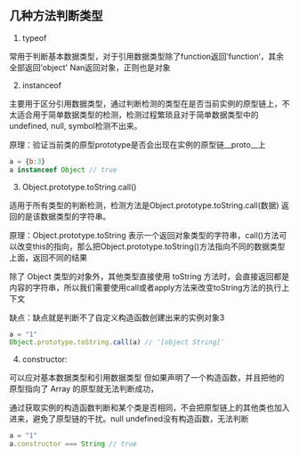 ## 几种方法判断类型
1. typeof

常用于判断基本数据类型，对于引用数据类型除了function返回’function‘，其余全部返回’object'
Nan返回对象，正则也是对象

2. instanceof

主要用于区分引用数据类型，通过判断检测的类型在是否当前实例的原型链上，不太适合用于简单数据类型的检测，检测过程繁琐且对于简单数据类型中的undefined, null, symbol检测不出来。

原理：验证当前类的原型prototype是否会出现在实例的原型链__proto__上

```javascript
a = {b:3}
a instanceof Object // true
```

3. Object.prototype.toString.call()

适用于所有类型的判断检测，检测方法是Object.prototype.toString.call(数据) 返回的是该数据类型的字符串。

原理：Object.prototype.toString 表示一个返回对象类型的字符串，call()方法可以改变this的指向，那么把Object.prototype.toString()方法指向不同的数据类型上面，返回不同的结果

除了 Object 类型的对象外，其他类型直接使用 toString 方法时，会直接返回都是内容的字符串，所以我们需要使用call或者apply方法来改变toString方法的执行上下文

缺点：缺点就是判断不了自定义构造函数创建出来的实例对象3
```javascript
a = "1"
Object.prototype.toString.call(a) // '[object String]'
```

4. constructor:

可以应对基本数据类型和引用数据类型 但如果声明了一个构造函数，并且把他的原型指向了 Array 的原型就无法判断成功，

通过获取实例的构造函数判断和某个类是否相同，不会把原型链上的其他类也加入进来，避免了原型链的干扰。null undefined没有构造函数，无法判断
```javascript
a = "1"
a.constructor === String // true
```
